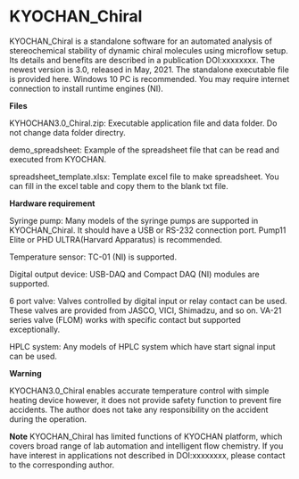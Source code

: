 # KYOCHAN_Chiral
KYOCHAN_Chiral is a standalone software for an automated analysis of stereochemical stability of dynamic chiral molecules using microflow setup. Its details and benefits are described in a publication DOI:xxxxxxxx. The newest version is 3.0, released in May, 2021.
The standalone executable file is provided here. Windows 10 PC is recommended. You may require internet connection to install runtime engines (NI).

**Files**

KYHOCHAN3.0_Chiral.zip: Executable application file and data folder. Do not change data folder directry.

demo_spreadsheet: Example of the spreadsheet file that can be read and executed from KYOCHAN.

spreadsheet_template.xlsx: Template excel file to make spreadsheet. You can fill in the excel table and copy them to the blank txt file.

**Hardware requirement**

Syringe pump: Many models of the syringe pumps are supported in KYOCHAN_Chiral. It should have a USB or RS-232 connection port. Pump11 Elite or PHD ULTRA(Harvard Apparatus) is recommended.

Temperature sensor: TC-01 (NI) is supported.

Digital output device: USB-DAQ and Compact DAQ (NI) modules are supported.

6 port valve: Valves controlled by digital input or relay contact can be used. These valves are provided from JASCO, VICI, Shimadzu, and so on. VA-21 series valve (FLOM) works with specific contact but supported exceptionally. 

HPLC system: Any models of HPLC system which have start signal input can be used.


**Warning**

KYOCHAN3.0_Chiral enables accurate temperature control with simple heating device however, it does not provide safety function to prevent fire accidents. The author does not take any responsibility on the accident during the operation.



**Note**
KYOCHAN_Chiral has limited functions of KYOCHAN platform, which covers broad range of lab automation and intelligent flow chemistry. If you have interest in applications not described in DOI:xxxxxxxx, please contact to the corresponding author.
